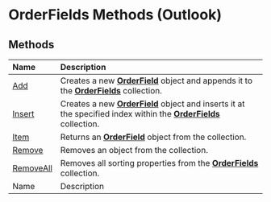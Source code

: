 
# OrderFields Methods (Outlook)

## Methods



|**Name**|**Description**|
|:-----|:-----|
| [Add](aabd32ef-e707-ddc5-24b6-723293273e56.md)|Creates a new  **[OrderField](4ae32270-bde9-3178-bca3-f8d145779d3d.md)** object and appends it to the **[OrderFields](e115fb80-352d-fd2e-c1c3-d266776fe122.md)** collection.|
| [Insert](b866034d-4999-ebab-7f18-5fd63f169564.md)|Creates a new  **[OrderField](4ae32270-bde9-3178-bca3-f8d145779d3d.md)** object and inserts it at the specified index within the **[OrderFields](e115fb80-352d-fd2e-c1c3-d266776fe122.md)** collection.|
| [Item](0738f59e-8eda-18af-1aee-13d566c248db.md)|Returns an  **[OrderField](4ae32270-bde9-3178-bca3-f8d145779d3d.md)** object from the collection.|
| [Remove](f560a900-873b-5aab-0a09-4477f0e50503.md)|Removes an object from the collection.|
| [RemoveAll](181c99a5-e7bd-ed9f-fae7-6d68de500b01.md)|Removes all sorting properties from the  **[OrderFields](e115fb80-352d-fd2e-c1c3-d266776fe122.md)** collection.|
|Name|Description|
